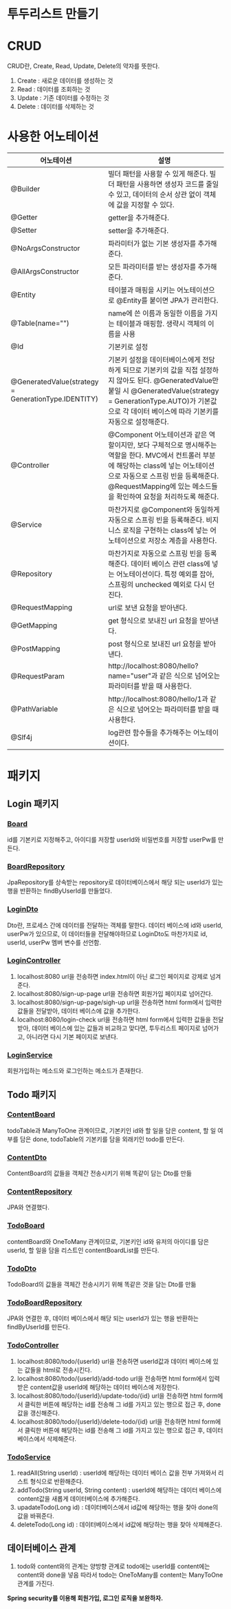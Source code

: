 # 투두리스트 만들기

# CRUD
 CRUD란, Create, Read, Update, Delete의 약자를 뜻한다.
 1. Create : 새로운 데이터를 생성하는 것
 2. Read : 데이터를 조회하는 것
 3. Update : 기존 데이터를 수정하는 것
 4. Delete : 데이터를 삭제하는 것

# 사용한 어노테이션
|어노테이션|설명|
|---------|-----|
|@Builder|빌더 패턴을 사용할 수 있게 해준다. 빌더 패턴을 사용하면 생성자 코드를 줄일 수 있고, 데이터의 순서 상관 없이 객체에 값을 지정할 수 있다.|
|@Getter|getter을 추가해준다.|
|@Setter|setter을 추가해준다.|
|@NoArgsConstructor|파라미터가 없는 기본 생성자를 추가해준다.|
|@AllArgsConstructor|모든 파라미터를 받는 생성자를 추가해준다.|
|@Entity|테이블과 매핑을 시키는 어노테이션으로 @Entity를 붙이면 JPA가 관리한다.|
|@Table(name="")|name에 쓴 이름과 동일한 이름을 가지는 테이블과 매핑함. 생략시 객체의 이름을 사용|
|@Id|기본키로 설정|
|@GeneratedValue(strategy = GenerationType.IDENTITY)|기본키 설정을 데이터베이스에게 전담하게 되므로 기본키의 값을 직접 설정하지 않아도 된다. @GeneratedValue만 붙일 시 @GeneratedValue(strategy = GenerationType.AUTO)가 기본값으로 각 데이터 베이스에 따라 기본키를 자동으로 설정해준다.|
|@Controller|@Component 어노테이션과 같은 역할이지만, 보다 구체적으로 명시해주는 역할을 한다. MVC에서 컨트롤러 부분에 해당하는 class에 넣는 어노테이션으로 자동으로 스프링 빈을 등록해준다. @RequestMapping에 있는 메소드들을 확인하여 요청을 처리하도록 해준다.|
|@Service|마찬가지로 @Component와 동일하게 자동으로 스프링 빈을 등록해준다. 비지니스 로직을 구현하는 class에 넣는 어노테이션으로 저장소 계층을 사용한다.|
|@Repository|마찬가지로 자동으로 스프링 빈을 등록해준다. 데이터 베이스 관련 class에 넣는 어노테이션이다. 특정 예외를 잡아, 스프링의 unchecked 예외로 다시 던진다.|
|@RequestMapping|url로 보낸 요청을 받아낸다.|
|@GetMapping|get 형식으로 보내진 url 요청을 받아낸다.|
|@PostMapping|post 형식으로 보내진 url 요청을 받아낸다.|
|@RequestParam|http://localhost:8080/hello?name="user"과 같은 식으로 넘어오는 파라미터를 받을 때 사용한다.|
|@PathVariable|http://localhost:8080/hello/1과 같은 식으로 넘어오는 파라미터를 받을 때 사용한다.|
|@Slf4j|log관련 함수들을 추가해주는 어노테이션이다.|

# 패키지

## Login 패키지
 ### [Board](https://github.com/ul88/FirstTodoList/blob/main/src/main/java/com/todolistdev/todoList3/Login/Board.java)
  id를 기본키로 지정해주고, 아이디를 저장할 userId와 비밀번호를 저장할 userPw를 만든다.
  
 ### [BoardRepository](https://github.com/ul88/FirstTodoList/blob/main/src/main/java/com/todolistdev/todoList3/Login/BoardRepository.java)
  JpaRepository를 상속받는 repository로 데이터베이스에서 해당 되는 userId가 있는 행을 반환하는 findByUserId를 만들었다.
  
 ### [LoginDto](https://github.com/ul88/FirstTodoList/blob/main/src/main/java/com/todolistdev/todoList3/Login/LoginDto.java)
  Dto란, 프로세스 간에 데이터를 전달하는 객체를 말한다.
  데이터 베이스에 id와 userId, userPw가 있으므로, 이 데이터들을 전달해야하므로
  LoginDto도 마찬가지로 id, userId, userPw 멤버 변수를 선언함.
  
 ### [LoginController](https://github.com/ul88/FirstTodoList/blob/main/src/main/java/com/todolistdev/todoList3/Login/LoginController.java)
  1. localhost:8080 url을 전송하면 index.html이 아닌 로그인 페이지로 강제로 넘겨준다.
  2. localhost:8080/sign-up-page url을 전송하면 회원가입 페이지로 넘어간다.
  3. localhost:8080/sign-up-page/sigh-up url을 전송하면 html form에서 입력한 값들을 전달받아, 데이터 베이스에 값을 추가한다.
  4. localhost:8080/login-check url을 전송하면 html form에서 입력한 값들을 전달받아, 데이터 베이스에 있는 값들과 비교하고 맞다면, 투두리스트 페이지로 넘어가고, 아니라면 다시 기본 페이지로 보낸다.

 ### [LoginService](https://github.com/ul88/FirstTodoList/blob/main/src/main/java/com/todolistdev/todoList3/Login/LoginService.java)
  회원가입하는 메소드와 로그인하는 메소드가 존재한다.

## Todo 패키지
 ### [ContentBoard](https://github.com/ul88/FirstTodoList/blob/main/src/main/java/com/todolistdev/todoList3/Todo/ContentBoard.java)
  todoTable과 ManyToOne 관계이므로,
  기본키인 id와 할 일을 담은 content, 할 일 여부를 담은 done, todoTable의 기본키를 담을 외래키인 todo를 만든다.
 
 ### [ContentDto](https://github.com/ul88/FirstTodoList/blob/main/src/main/java/com/todolistdev/todoList3/Todo/ContentDto.java)
  ContentBoard의 값들을 객체간 전송시키기 위해 똑같이 담는 Dto를 만듦
 
 ### [ContentRepository](https://github.com/ul88/FirstTodoList/blob/main/src/main/java/com/todolistdev/todoList3/Todo/ContentRepository.java)
  JPA와 연결했다.
  
 ### [TodoBoard](https://github.com/ul88/FirstTodoList/blob/main/src/main/java/com/todolistdev/todoList3/Todo/TodoBoard.java)
  contentBoard와 OneToMany 관계이므로,
  기본키인 id와 유저의 아이디를 담은 userId, 할 일을 담을 리스트인 contentBoardList를 만든다.

 ### [TodoDto](https://github.com/ul88/FirstTodoList/blob/main/src/main/java/com/todolistdev/todoList3/Todo/TodoDto.java)
  TodoBoard의 값들을 객체간 전송시키기 위해 똑같은 것을 담는 Dto를 만듦
 
 ### [TodoBoardRepository](https://github.com/ul88/FirstTodoList/blob/main/src/main/java/com/todolistdev/todoList3/Todo/TodoBoardRepository.java)
  JPA와 연결한 후, 데이터 베이스에서 해당 되는 userId가 있는 행을 반환하는 findByUserId를 만든다. 
 
 ### [TodoController](https://github.com/ul88/FirstTodoList/blob/main/src/main/java/com/todolistdev/todoList3/Todo/TodoController.java)
  1. localhost:8080/todo/{userId} url을 전송하면 userId값과 데이터 베이스에 있는 값들을 html로 전송시킨다.
  2. localhost:8080/todo/{userId}/add-todo url을 전송하면 html form에서 입력받은 content값을 userId에 해당하는 데이터 베이스에 저장한다.
  3. localhost:8080/todo/{userId}/update-todo/{id} url을 전송하면 html form에서 클릭한 버튼에 해당하는 id를 전송해 그 id를 가지고 있는 행으로 접근 후, done값을 갱신해준다.
  4. localhost:8080/todo/{userId}/delete-todo/{id} url을 전송하면 html form에서 클릭한 버튼에 해당하는 id를 전송해 그 id를 가지고 있는 행으로 접근 후, 데이터 베이스에서 삭제해준다.
 
 ### [TodoService](https://github.com/ul88/FirstTodoList/blob/main/src/main/java/com/todolistdev/todoList3/Todo/TodoService.java)
  1. readAll(String userId) : userId에 해당하는 데이터 베이스 값을 전부 가져와서 리스트 형식으로 반환해준다.
  2. addTodo(String userId, String content) : userId에 해당하는 데이터 베이스에 content값을 새롭게 데이터베이스에 추가해준다.
  3. upadateTodo(Long id) : 데이터베이스에서 id값에 해당하는 행을 찾아 done의 값을 바꿔준다.
  4. deleteTodo(Long id) : 데이터베이스에서 id값에 해당하는 행을 찾아 삭제해준다.

## 데이터베이스 관계
1. todo와 content와의 관계는 양방향 관계로
  todo에는 userId를
  content에는 content와 done을 넣음
  따라서 todo는 OneToMany를
  content는 ManyToOne 관계를 가진다.

**Spring security를 이용해 회원가입, 로그인 로직을 보완하자.**
